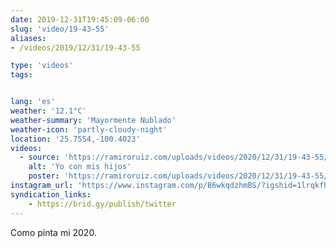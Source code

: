 ```yaml
---
date: 2019-12-31T19:45:09-06:00
slug: 'video/19-43-55'
aliases:
- /videos/2019/12/31/19-43-55

type: 'videos' 
tags:


lang: 'es'
weather: '12.1°C'
weather-summary: 'Mayormente Nublado'
weather-icon: 'partly-cloudy-night'
location: '25.7554,-100.4023'
videos:
  - source: 'https://ramiroruiz.com/uploads/videos/2020/12/31/19-43-55/me-with-my-kids.mp4'
    alt: 'Yo con mis hijos'
    poster: 'https://ramiroruiz.com/uploads/videos/2020/12/31/19-43-55/poster.jpg'
instagram_url: 'https://www.instagram.com/p/B6wkqdzhmBS/?igshid=1lrqkfhwjq710'
syndication_links:
    - https://brid.gy/publish/twitter
---
```

Como pinta mi 2020. 